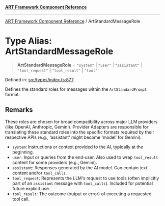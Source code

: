[**ART Framework Component Reference**](../README.md)

***

[ART Framework Component Reference](../README.md) / ArtStandardMessageRole

# Type Alias: ArtStandardMessageRole

> **ArtStandardMessageRole** = `"system"` \| `"user"` \| `"assistant"` \| `"tool_request"` \| `"tool_result"` \| `"tool"`

Defined in: [src/types/index.ts:877](https://github.com/hashangit/ART/blob/fe46dfaaacd3f198d9540925c3184fcab0f9c813/src/types/index.ts#L877)

Defines the standard roles for messages within the `ArtStandardPrompt` format.

## Remarks

These roles are chosen for broad compatibility across major LLM providers (like OpenAI, Anthropic, Gemini).
Provider Adapters are responsible for translating these standard roles into the specific formats
required by their respective APIs (e.g., 'assistant' might become 'model' for Gemini).

- `system`: Instructions or context provided to the AI, typically at the beginning.
- `user`: Input or queries from the end-user. Also used to wrap `tool_result` content for some providers (e.g., Gemini).
- `assistant`: Responses generated by the AI model. Can contain text content and/or `tool_calls`.
- `tool_request`: Represents the LLM's request to use tools (often implicitly part of an `assistant` message with `tool_calls`). Included for potential future explicit use.
- `tool_result`: The outcome (output or error) of executing a requested tool call.
